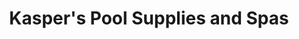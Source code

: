 ---
title: "Kasper's Pool Supplies and Spas"
url: /easton/kaspers-pool-supplies-and-spas/
shop: swimming pool
---